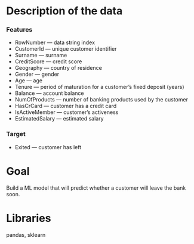 # Description of the data
### Features
* RowNumber — data string index
* CustomerId — unique customer identifier
* Surname — surname
* CreditScore — credit score
* Geography — country of residence
* Gender — gender
* Age — age
* Tenure — period of maturation for a customer’s fixed deposit (years)
* Balance — account balance
* NumOfProducts — number of banking products used by the customer
* HasCrCard — customer has a credit card
* IsActiveMember — customer’s activeness
* EstimatedSalary — estimated salary

### Target
* Exited — сustomer has left

# Goal
Build a ML model that will predict whether a customer will leave the bank soon.

# Libraries
pandas, sklearn
